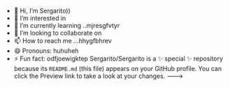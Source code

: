 - 👋 Hi, I’m Sergarito))
- 👀 I’m interested in 
- 🌱 I’m currently learning ..mjresgfvtyr
- 💞️ I’m looking to collaborate on 
- 📫 How to reach me ...hhygfbhrev
- 😄 Pronouns: huhuheh
- ⚡ Fun fact: odfjoewigktep
Sergarito/Sergarito is a ✨ special ✨ repository because its `README.md` (this file) appears on your GitHub profile.
You can click the Preview link to take a look at your changes.
--->
